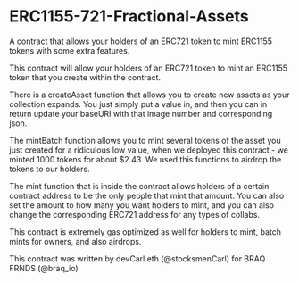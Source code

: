 # ERC1155-721-Fractional-Assets
A contract that allows your holders of an ERC721 token to mint ERC1155 tokens with some extra features.

This contract will allow your holders of an ERC721 token to mint an ERC1155 token that you create within the contract. 

There is a createAsset function that allows you to create new assets as your collection expands. You just simply put a value in, and then you can in return update your baseURI with that image number and corresponding json. 

The mintBatch function allows you to mint several tokens of the asset you just created for a ridiculous low value, when we deployed this contract - we minted 1000 tokens for about $2.43. We used this functions to airdrop the tokens to our holders. 

The mint function that is inside the contract allows holders of a certain contract address to be the only people that mint that amount. You can also set the amount to how many you want holders to mint, and you can also change the corresponding ERC721 address for any types of collabs. 

This contract is extremely gas optimized as well for holders to mint, batch mints for owners, and also airdrops.

This contract was written by devCarl.eth (@stocksmenCarl) for BRAQ FRNDS (@braq_io)
